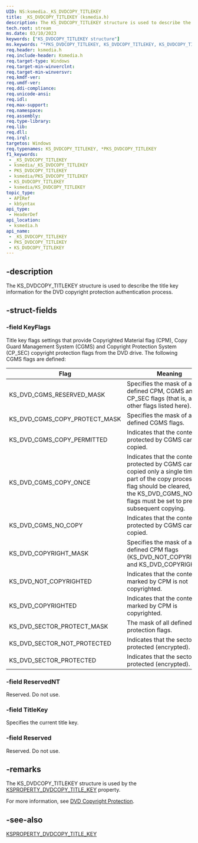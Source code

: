 ```yaml
---
UID: NS:ksmedia._KS_DVDCOPY_TITLEKEY
title: _KS_DVDCOPY_TITLEKEY (ksmedia.h)
description: The KS_DVDCOPY_TITLEKEY structure is used to describe the title key information for the DVD copyright protection authentication process.
tech.root: stream
ms.date: 03/10/2023
keywords: ["KS_DVDCOPY_TITLEKEY structure"]
ms.keywords: "*PKS_DVDCOPY_TITLEKEY, KS_DVDCOPY_TITLEKEY, KS_DVDCOPY_TITLEKEY structure [Streaming Media Devices], PKS_DVDCOPY_TITLEKEY, PKS_DVDCOPY_TITLEKEY structure pointer [Streaming Media Devices], _KS_DVDCOPY_TITLEKEY, dvdref_58692699-8652-436a-92d5-2284c4d30265.xml, ksmedia/KS_DVDCOPY_TITLEKEY, ksmedia/PKS_DVDCOPY_TITLEKEY, stream.ks_dvdcopy_titlekey"
req.header: ksmedia.h
req.include-header: Ksmedia.h
req.target-type: Windows
req.target-min-winverclnt: 
req.target-min-winversvr: 
req.kmdf-ver: 
req.umdf-ver: 
req.ddi-compliance: 
req.unicode-ansi: 
req.idl: 
req.max-support: 
req.namespace: 
req.assembly: 
req.type-library: 
req.lib: 
req.dll: 
req.irql: 
targetos: Windows
req.typenames: KS_DVDCOPY_TITLEKEY, *PKS_DVDCOPY_TITLEKEY
f1_keywords:
 - _KS_DVDCOPY_TITLEKEY
 - ksmedia/_KS_DVDCOPY_TITLEKEY
 - PKS_DVDCOPY_TITLEKEY
 - ksmedia/PKS_DVDCOPY_TITLEKEY
 - KS_DVDCOPY_TITLEKEY
 - ksmedia/KS_DVDCOPY_TITLEKEY
topic_type:
 - APIRef
 - kbSyntax
api_type:
 - HeaderDef
api_location:
 - ksmedia.h
api_name:
 - _KS_DVDCOPY_TITLEKEY
 - PKS_DVDCOPY_TITLEKEY
 - KS_DVDCOPY_TITLEKEY
---
```


## -description

The KS_DVDCOPY_TITLEKEY structure is used to describe the title key information for the DVD copyright protection authentication process.

## -struct-fields

### -field KeyFlags

Title key flags settings that provide Copyrighted Material flag (CPM), Copy Guard Management System (CGMS) and Copyright Protection System (CP_SEC) copyright protection flags from the DVD drive. The following CGMS flags are defined:

| Flag | Meaning |
|---|---|
| KS_DVD_CGMS_RESERVED_MASK | Specifies the mask of all defined CPM, CGMS and CP_SEC flags (that is, all the other flags listed here). |
| KS_DVD_CGMS_COPY_PROTECT_MASK | Specifies the mask of all defined CGMS flags. |
| KS_DVD_CGMS_COPY_PERMITTED | Indicates that the content protected by CGMS can be copied. |
| KS_DVD_CGMS_COPY_ONCE | Indicates that the content protected by CGMS can be copied only a single time. As part of the copy process, this flag should be cleared, and the KS_DVD_CGMS_NO_COPY flags must be set to prevent subsequent copying. |
| KS_DVD_CGMS_NO_COPY | Indicates that the content protected by CGMS cannot be copied. |
| KS_DVD_COPYRIGHT_MASK | Specifies the mask of all defined CPM flags (KS_DVD_NOT_COPYRIGHTED and KS_DVD_COPYRIGHTED). |
| KS_DVD_NOT_COPYRIGHTED | Indicates that the content marked by CPM is not copyrighted. |
| KS_DVD_COPYRIGHTED | Indicates that the content marked by CPM is copyrighted. |
| KS_DVD_SECTOR_PROTECT_MASK | The mask of all defined sector protection flags. |
| KS_DVD_SECTOR_NOT_PROTECTED | Indicates that the sector is not protected (encrypted). |
| KS_DVD_SECTOR_PROTECTED | Indicates that the sector is protected (encrypted). |

### -field ReservedNT

Reserved. Do not use.

### -field TitleKey

Specifies the current title key.

### -field Reserved

Reserved. Do not use.

## -remarks

The KS_DVDCOPY_TITLEKEY structure is used by the [KSPROPERTY_DVDCOPY_TITLE_KEY](/windows-hardware/drivers/stream/ksproperty-dvdcopy-title-key) property.

For more information, see [DVD Copyright Protection](/windows-hardware/drivers/stream/dvd-copyright-protection).

## -see-also

[KSPROPERTY_DVDCOPY_TITLE_KEY](/windows-hardware/drivers/stream/ksproperty-dvdcopy-title-key)
